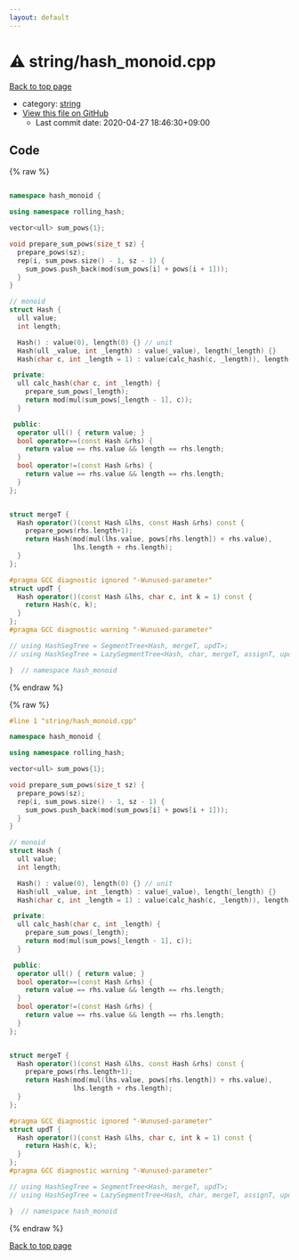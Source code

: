 ```yaml
---
layout: default
---
```


<!-- mathjax config similar to math.stackexchange -->
<script type="text/javascript" async
  src="https://cdnjs.cloudflare.com/ajax/libs/mathjax/2.7.5/MathJax.js?config=TeX-MML-AM_CHTML">
</script>
<script type="text/x-mathjax-config">
  MathJax.Hub.Config({
    TeX: { equationNumbers: { autoNumber: "AMS" }},
    tex2jax: {
      inlineMath: [ ['$','$'] ],
      processEscapes: true
    },
    "HTML-CSS": { matchFontHeight: false },
    displayAlign: "left",
    displayIndent: "2em"
  });
</script>

<script type="text/javascript" src="https://cdnjs.cloudflare.com/ajax/libs/jquery/3.4.1/jquery.min.js"></script>
<script src="https://cdn.jsdelivr.net/npm/jquery-balloon-js@1.1.2/jquery.balloon.min.js" integrity="sha256-ZEYs9VrgAeNuPvs15E39OsyOJaIkXEEt10fzxJ20+2I=" crossorigin="anonymous"></script>
<script type="text/javascript" src="../../assets/js/copy-button.js"></script>
<link rel="stylesheet" href="../../assets/css/copy-button.css" />


# :warning: string/hash_monoid.cpp

<a href="../../index.html">Back to top page</a>

* category: <a href="../../index.html#b45cffe084dd3d20d928bee85e7b0f21">string</a>
* <a href="{{ site.github.repository_url }}/blob/master/string/hash_monoid.cpp">View this file on GitHub</a>
    - Last commit date: 2020-04-27 18:46:30+09:00




## Code

<a id="unbundled"></a>
{% raw %}
```cpp

namespace hash_monoid {

using namespace rolling_hash;

vector<ull> sum_pows{1};

void prepare_sum_pows(size_t sz) {
  prepare_pows(sz);
  rep(i, sum_pows.size() - 1, sz - 1) {
    sum_pows.push_back(mod(sum_pows[i] + pows[i + 1]));
  }
}

// monoid
struct Hash {
  ull value;
  int length;

  Hash() : value(0), length(0) {} // unit
  Hash(ull _value, int _length) : value(_value), length(_length) {}
  Hash(char c, int _length = 1) : value(calc_hash(c, _length)), length(_length) {}

 private:
  ull calc_hash(char c, int _length) {
    prepare_sum_pows(_length);
    return mod(mul(sum_pows[_length - 1], c));
  }

 public:
  operator ull() { return value; }
  bool operator==(const Hash &rhs) {
    return value == rhs.value && length == rhs.length;
  }
  bool operator!=(const Hash &rhs) {
    return value == rhs.value && length == rhs.length;
  }
};


struct mergeT {
  Hash operator()(const Hash &lhs, const Hash &rhs) const {
    prepare_pows(rhs.length+1);
    return Hash(mod(mul(lhs.value, pows[rhs.length]) + rhs.value),
                lhs.length + rhs.length);
  }
};

#pragma GCC diagnostic ignored "-Wunused-parameter"
struct updT {
  Hash operator()(const Hash &lhs, char c, int k = 1) const {
    return Hash(c, k);
  }
};
#pragma GCC diagnostic warning "-Wunused-parameter"

// using HashSegTree = SegmentTree<Hash, mergeT, updT>;
// using HashSegTree = LazySegmentTree<Hash, char, mergeT, assignT, updT>;

}  // namespace hash_monoid

```
{% endraw %}

<a id="bundled"></a>
{% raw %}
```cpp
#line 1 "string/hash_monoid.cpp"

namespace hash_monoid {

using namespace rolling_hash;

vector<ull> sum_pows{1};

void prepare_sum_pows(size_t sz) {
  prepare_pows(sz);
  rep(i, sum_pows.size() - 1, sz - 1) {
    sum_pows.push_back(mod(sum_pows[i] + pows[i + 1]));
  }
}

// monoid
struct Hash {
  ull value;
  int length;

  Hash() : value(0), length(0) {} // unit
  Hash(ull _value, int _length) : value(_value), length(_length) {}
  Hash(char c, int _length = 1) : value(calc_hash(c, _length)), length(_length) {}

 private:
  ull calc_hash(char c, int _length) {
    prepare_sum_pows(_length);
    return mod(mul(sum_pows[_length - 1], c));
  }

 public:
  operator ull() { return value; }
  bool operator==(const Hash &rhs) {
    return value == rhs.value && length == rhs.length;
  }
  bool operator!=(const Hash &rhs) {
    return value == rhs.value && length == rhs.length;
  }
};


struct mergeT {
  Hash operator()(const Hash &lhs, const Hash &rhs) const {
    prepare_pows(rhs.length+1);
    return Hash(mod(mul(lhs.value, pows[rhs.length]) + rhs.value),
                lhs.length + rhs.length);
  }
};

#pragma GCC diagnostic ignored "-Wunused-parameter"
struct updT {
  Hash operator()(const Hash &lhs, char c, int k = 1) const {
    return Hash(c, k);
  }
};
#pragma GCC diagnostic warning "-Wunused-parameter"

// using HashSegTree = SegmentTree<Hash, mergeT, updT>;
// using HashSegTree = LazySegmentTree<Hash, char, mergeT, assignT, updT>;

}  // namespace hash_monoid

```
{% endraw %}

<a href="../../index.html">Back to top page</a>

